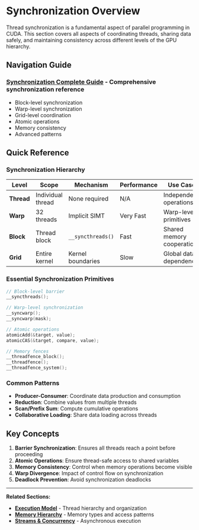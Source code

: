 # Synchronization Overview

Thread synchronization is a fundamental aspect of parallel programming in CUDA. This section covers all aspects of coordinating threads, sharing data safely, and maintaining consistency across different levels of the GPU hierarchy.

## Navigation Guide

### **[Synchronization Complete Guide](2_synchronization.md)** - Comprehensive synchronization reference
- Block-level synchronization
- Warp-level synchronization  
- Grid-level coordination
- Atomic operations
- Memory consistency
- Advanced patterns

## Quick Reference

### **Synchronization Hierarchy**

| Level | Scope | Mechanism | Performance | Use Cases |
|-------|-------|-----------|-------------|-----------|
| **Thread** | Individual thread | None required | N/A | Independent operations |
| **Warp** | 32 threads | Implicit SIMT | Very Fast | Warp-level primitives |
| **Block** | Thread block | `__syncthreads()` | Fast | Shared memory cooperation |
| **Grid** | Entire kernel | Kernel boundaries | Slow | Global data dependencies |

### **Essential Synchronization Primitives**

```cpp
// Block-level barrier
__syncthreads();

// Warp-level synchronization
__syncwarp();
__syncwarp(mask);

// Atomic operations
atomicAdd(&target, value);
atomicCAS(&target, compare, value);

// Memory fences
__threadfence_block();
__threadfence();
__threadfence_system();
```

### **Common Patterns**

- **Producer-Consumer**: Coordinate data production and consumption
- **Reduction**: Combine values from multiple threads
- **Scan/Prefix Sum**: Compute cumulative operations
- **Collaborative Loading**: Share data loading across threads

## Key Concepts

1. **Barrier Synchronization**: Ensures all threads reach a point before proceeding
2. **Atomic Operations**: Ensure thread-safe access to shared variables
3. **Memory Consistency**: Control when memory operations become visible
4. **Warp Divergence**: Impact of control flow on synchronization
5. **Deadlock Prevention**: Avoid synchronization deadlocks

---

**Related Sections:**
- **[Execution Model](../01_execution_model/)** - Thread hierarchy and organization
- **[Memory Hierarchy](../03_memory_hierarchy/)** - Memory types and access patterns
- **[Streams & Concurrency](../04_streams_concurrency/)** - Asynchronous execution

